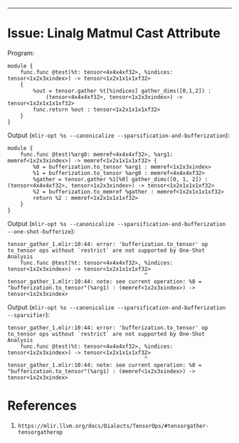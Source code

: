 ---

#   Issue: Linalg Matmul Cast Attribute

Program:

```mlir
module {
    func.func @test(%t: tensor<4x4x4xf32>, %indices: tensor<1x2x3xindex>) -> tensor<1x2x1x1x1xf32>
    {
        %out = tensor.gather %t[%indices] gather_dims([0,1,2]) :
            (tensor<4x4x4xf32>, tensor<1x2x3xindex>) -> tensor<1x2x1x1x1xf32>
        func.return %out : tensor<1x2x1x1x1xf32>
    }
}
```

Output (`mlir-opt %s --canonicalize --sparsification-and-bufferization`):

```mlir
module {
    func.func @test(%arg0: memref<4x4x4xf32>, %arg1: memref<1x2x3xindex>) -> memref<1x2x1x1x1xf32> {
        %0 = bufferization.to_tensor %arg1 : memref<1x2x3xindex>
        %1 = bufferization.to_tensor %arg0 : memref<4x4x4xf32>
        %gather = tensor.gather %1[%0] gather_dims([0, 1, 2]) : (tensor<4x4x4xf32>, tensor<1x2x3xindex>) -> tensor<1x2x1x1x1xf32>
        %2 = bufferization.to_memref %gather : memref<1x2x1x1x1xf32>
        return %2 : memref<1x2x1x1x1xf32>
    }
}
```

Output (`mlir-opt %s --canonicalize --sparsification-and-bufferization --one-shot-bufferize`):

```
tensor_gather_1.mlir:10:44: error: 'bufferization.to_tensor' op to_tensor ops without `restrict` are not supported by One-Shot Analysis
    func.func @test(%t: tensor<4x4x4xf32>, %indices: tensor<1x2x3xindex>) -> tensor<1x2x1x1x1xf32>
                                           ^
tensor_gather_1.mlir:10:44: note: see current operation: %0 = "bufferization.to_tensor"(%arg1) : (memref<1x2x3xindex>) -> tensor<1x2x3xindex>
```

Output (`mlir-opt %s --canonicalize --sparsification-and-bufferization --sparsifier`):

```
tensor_gather_1.mlir:10:44: error: 'bufferization.to_tensor' op to_tensor ops without `restrict` are not supported by One-Shot Analysis
    func.func @test(%t: tensor<4x4x4xf32>, %indices: tensor<1x2x3xindex>) -> tensor<1x2x1x1x1xf32>
                                           ^
tensor_gather_1.mlir:10:44: note: see current operation: %0 = "bufferization.to_tensor"(%arg1) : (memref<1x2x3xindex>) -> tensor<1x2x3xindex>
```


#   References

[1]:    https://mlir.llvm.org/docs/Dialects/TensorOps/#tensorgather-tensorgatherop

1.  `https://mlir.llvm.org/docs/Dialects/TensorOps/#tensorgather-tensorgatherop`
